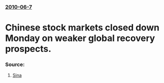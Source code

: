 ### [2010-06-7](/news/2010/06/7/index.md)

# Chinese stock markets closed down Monday on weaker global recovery prospects. 




### Source:

1. [Sina](http://english.sina.com/business/2010/0607/323397.html)
